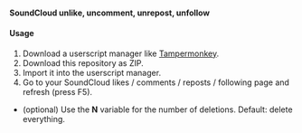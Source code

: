 #### SoundCloud unlike, uncomment, unrepost, unfollow

#### Usage
1. Download a userscript manager like [Tampermonkey](https://chrome.google.com/webstore/detail/tampermonkey/dhdgffkkebhmkfjojejmpbldmpobfkfo).
2. Download this repository as ZIP.
3. Import it into the userscript manager.
4. Go to your SoundCloud likes / comments / reposts / following page and refresh (press F5).

* (optional) Use the **N** variable for the number of deletions. Default: delete everything.
